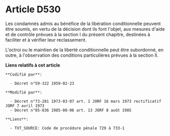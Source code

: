 # Article D530

Les condamnés admis au bénéfice de la libération conditionnelle peuvent être soumis, en vertu de la décision dont ils font
l'objet, aux mesures d'aide et de contrôle prévues à la section I du présent chapitre, destinées à faciliter et à vérifier
leur reclassement.

L'octroi ou le maintien de la liberté conditionnelle peut être subordonné, en outre, à l'observation des conditions
particulières prévues à la section II.

**Liens relatifs à cet article**

	**Codifié par**:

	  - Décret n°59-322 1959-02-23

	**Modifié par**:

	  - Décret n°73-281 1973-03-07 art. 1 JORF 16 mars 1973 rectificatif JORF 7 avril 1973
	  - Décret n°85-836 1985-08-06 art. 13 JORF 8 août 1985

	**Liens**:

	  - TXT_SOURCE: Code de procédure pénale 729 à 733-1
